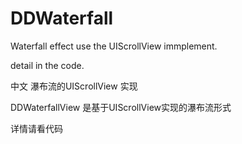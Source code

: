 # DDWaterfall
Waterfall effect use the UIScrollView immplement.

detail in the code.

中文
瀑布流的UIScrollView 实现

DDWaterfallView 是基于UIScrollView实现的瀑布流形式

详情请看代码
